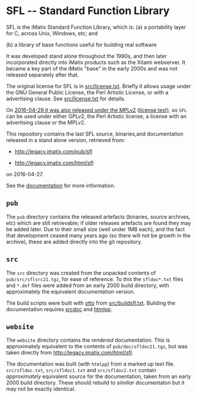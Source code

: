 # SFL -- Standard Function Library

SFL is the iMatix Standard Function Library, which is:
(a) a portability layer for C, across Unix, Windows, etc; and

(b) a library of base functions useful for building real software

It was developed stand alone throughout the 1990s, and then later 
incorporated directly into iMatix products such as the Xitami
webserver.   It became a key part of the iMatix "base" in the early
2000s and was not released separately after that.

The original license for SFL is in [src/license.txt](src/license.txt).
Briefly it allows usage under the GNU General Public License, the
Perl Artistic License, or with a advertising clause.  See
[src/license.txt](src/license.txt) for details.

On [2016-04-29 it was also released under the
MPLv2](https://github.com/imatix-legacy/license) ([license
text](https://imatix-legacy.github.io/license/MPLv2.html)), so `SFL` can
be used under either GPLv2, the Perl Artistic license, a license
with an advertising clause or the MPLv2.

This repository contains the last SFL source, binaries,and documentation
released in a stand alone version, retrieved from:

*  http://legacy.imatix.com/pub/sfl

*  http://legacy.imatix.com/html/sfl

on 2016-04-27.

See the [documentation](https://imatix-legacy.github.io/sfl/) for 
more information.

## `pub`

The `pub` directory contains the released artefacts (binaries, source
archives, etc) which are still retrievable; if older releases artefacts
are found they may be added later.  Due to their small size (well under
1MB each), and the fact that development ceased many years ago (so there
will not be growth in the archive), these are added directly into the
git repository.

## `src`

The `src` directory was created from the unpacked contents of
`pub/src/sflsrc21.tgz`, for ease of reference.  To this the `sfldoc*.txt`
files and `*.def` files were added from an early 2000 build directory, with
approximately the equivalent documentation version.

The build scripts were built with
[otto](https://github.com/imatix-legacy/otto) from
[src/buildsfl.txt](src/buildsfl.txt).  Building the documentation requires
[srcdoc](https://github.com/imatix-legacy/srcdoc) and 
[htmlpp](https://github.com/imatix-legacy/htmlpp).

## `website`

The `website` directory contains the *rendered* documentation.  This
is approximately equivalent to the contents of `pub/doc/sfldoc21.tgz`, but
was taken directly from http://legacy.imatix.com/html/sfl.

The documentation was built (with `htmlpp`) from a marked up text file.
`src/sfldoc.txt`, `src/sfldoc1.txt` and `src/sfldoc2.txt` contain
*approximately* equivalent source for the documentation, taken from 
an early 2000 build directory.  These should rebuild to *similiar* 
documentaton but it may not be exactly identical.

